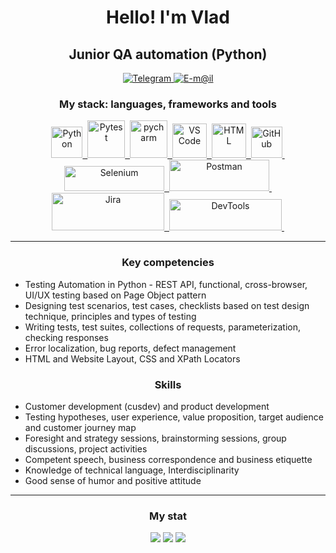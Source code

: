 
<div id="header" align="center">
	<h1>Hello! I'm Vlad</h1>
	<h2>Junior QA automation (Python)</h2>
</div>


<div id="contacts" align="center">
		<a href="https://t.me/vwvwvwvwvwv" target="_blank">
		<img src="https://img.shields.io/badge/Telegram-blue?style=for-the-badge&logo=telegram&logoColor=white" alt="Telegram"/>
	</a>
  	<a href="mailto:bogovin@internet.ru">
		<img src="https://img.shields.io/badge/mail-blue?style=for-the-badge&logo=maildotru&logoColor=orange" alt="E-m@il"/>
	</a>
</div>


<div id="stack" align="center">
  <h3>My stack: languages, frameworks and tools</h3>
 
  <a href="https://www.python.org" target="_blank">
  <img src="https://cdn.jsdelivr.net/gh/devicons/devicon/icons/python/python-original-wordmark.svg" title="Python" width="50" height="50"/>&nbsp;
	</a>
  <a href="https://pytest.org" target="_blank">
  <img src="https://cdn.jsdelivr.net/gh/devicons/devicon/icons/pytest/pytest-original-wordmark.svg" title="Pytest" width="60" height="60"/>&nbsp;
	</a>
  <a href="https://www.jetbrains.com/pycharm" target="_blank">
  <img src="https://cdn.cdnlogo.com/logos/p/22/pycharm.svg" title="pycharm" width="60" height="60"/>&nbsp;
  </a>
  <a href="https://code.visualstudio.com" target="_blank">
  <img src="https://cdn.jsdelivr.net/gh/devicons/devicon/icons/vscode/vscode-original-wordmark.svg" title="VS Code" width="55" height="55"/>&nbsp;
  </a>

  <a href="https://www.w3.org/html" target="_blank">
  <img src="https://www.w3.org/html/logo/downloads/HTML5_Logo.svg" title="HTML" width="55" height="55"/>&nbsp;
  </a>
  
  <a href="https://github.com/VladTestQA?tab=repositories" target="_blank">
  <img src="https://cdn.jsdelivr.net/gh/devicons/devicon/icons/github/github-original-wordmark.svg" title="GitHub" width="50" height="50"/>&nbsp;
  </a>
  <br>

  <a href="https://www.selenium.dev" target="_blank">
  <img src="https://upload.wikimedia.org/wikipedia/commons/9/9f/Selenium_logo.svg" title="Selenium" width="160" height="40"/>&nbsp;
  </a>
 
  <a href="https://www.postman.com" target="_blank">
  <img src="https://upload.wikimedia.org/wikipedia/commons/c/c2/Postman_%28software%29.png" title="Postman" width="160" height="50"/>&nbsp;
  </a>
	
  <a href="https://www.atlassian.com/software/jira" target="_blank">
  <img src="https://upload.wikimedia.org/wikipedia/commons/8/82/Jira_%28Software%29_logo.svg" title="Jira" width="180" height="60"/>&nbsp;
  </a>
	  
  <a href="https://developer.chrome.com/docs/devtools" target="_blank">
  <img src="https://reks.biz/pics/p4122.svg" title="DevTools" width="180" height="50"/>&nbsp;
  </a>
<hr>
 
</div>



<div id="competencies">
  <h3  align="center">Key competencies</h3>
	<ul>
	<li>Testing Automation in Python - REST API, functional, cross-browser, UI/UX testing based on Page Object pattern</li>
	<li>Designing test scenarios, test cases, checklists based on test design technique, principles and types of testing</li>
	<li>Writing tests, test suites, collections of requests, parameterization, checking responses</li>
	<li>Error localization, bug reports, defect management</li>
	<li>HTML and Website Layout, CSS and XPath Locators</li>
	</ul>	
</div>


<div id="skills">
  <h3  align="center">Skills</h3>
	<ul>
	<li>Customer development (cusdev) and product development</li>
	<li>Testing hypotheses, user experience, value proposition, target audience and customer journey map</li>
	<li>Foresight and strategy sessions, brainstorming sessions, group discussions, project activities</li>
	<li>Competent speech, business correspondence and business etiquette</li>
	<li>Knowledge of technical language, Interdisciplinarity</li>
	<li>Good sense of humor and positive attitude</li>
	</ul>	
</div>

<hr>
<div id="stat" align="center">
	<h3>My stat</h3>
	<img src="https://github-profile-summary-cards.vercel.app/api/cards/profile-details?username=VladTestQA&theme=github_dark"/>
	<img src="https://github-profile-summary-cards.vercel.app/api/cards/most-commit-language?username=VladTestQA&theme=github_dark"/>
	<img src="https://github-profile-summary-cards.vercel.app/api/cards/stats?username=VladTestQA&theme=github_dark"/>
</div>
